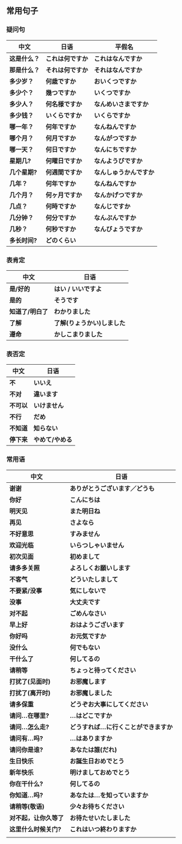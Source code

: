 ## 常用句子

### 疑问句

| 中文           | 日语               | 平假名                   |
| -------------- | ------------------ | ------------------------ |
| **这是什么？** | **これは何ですか** | **これはなんですか**     |
| **那是什么？** | **それは何ですか** | **それはなんですか**     |
| **多少岁？**   | **何歳ですか**     | **おいくつですか**       |
| **多少个？**   | **幾つですか**     | **いくつですか**         |
| **多少人？**   | **何名様ですか**   | **なんめいさまですか**   |
| **多少钱？**   | **いくらですか**   | **いくらですか**         |
| **哪一年？**   | **何年ですか**     | **なんねんですか**       |
| **哪个月？**   | **何月ですか**     | **なんがつですか**       |
| **哪一天？**   | **何日ですか**     | **なんにちですか**       |
| **星期几?**    | **何曜日ですか**   | **なんようびですか**     |
| **几个星期?**  | **何週間ですか**   | **なんしゅうかんですか** |
| **几年？**     | **何年ですか**     | **なんねんですか**       |
| **几个月？**   | **何ヶ月ですか**   | **なんかげつですか**     |
| **几点？**     | **何時ですか**     | **なんじですか**         |
| **几分钟？**   | **何分ですか**     | **なんぷんですか**       |
| **几秒？**     | **何秒ですか**     | **なんびょうですか**     |
| **多长时间?**  | **どのくらい**     |                          |

### 表肯定

| 中文              | 日语                         |
| ----------------- | ---------------------------- |
| **是/好的**       | **はい / いいですよ**        |
| **是的**          | **そうです**                 |
| **知道了/明白了** | **わかりました**             |
| **了解**          | **了解(りょうかい)しました** |
| **遵命**          | **かしこまりました**         |

### 表否定

| 中文       | 日语              |
| ---------- | ----------------- |
| **不**     | **いいえ**        |
| **不对**   | **違います**      |
| **不可以** | **いけません**    |
| **不行**   | **だめ**          |
| **不知道** | **知らない**      |
| **停下来** | **やめて/やめる** |

### 常用语

| 中文                   | 日语                                  |
| ---------------------- | ------------------------------------- |
| **谢谢**               | **ありがとうございます／どうも**      |
| **你好**               | **こんにちは**                        |
| **明天见**             | **また明日ね**                        |
| **再见**               | **さよなら**                          |
| **不好意思**           | **すみません**                        |
| **欢迎光临**           | **いらつしゃいません**                |
| **初次见面**           | **初めまして**                        |
| **请多多关照**         | **よろしくお願いします**              |
| **不客气**             | **どういたしまして**                  |
| **不要紧/没事**        | **気にしないで**                      |
| **没事**               | **大丈夫です**                        |
| **对不起**             | **ごめんなさい**                      |
| **早上好**             | **おはようございます**                |
| **你好吗**             | **お元気ですか**                      |
| **没什么**             | **何でもない**                        |
| **干什么了**           | **何してるの**                        |
| **请稍等**             | **ちょっと待ってください**            |
| **打扰了(见面时)**     | **お邪魔します**                      |
| **打扰了(离开时)**     | **お邪魔しました**                    |
| **请多保重**           | **どうぞお大事にしてください**        |
| **请问…在哪里?**       | **…はどこですか**                     |
| **请问…怎么走?**       | **どうすれば…に行くことができますか** |
| **请问有…吗?**         | **…はありますか**                     |
| **请问你是谁?**        | **あなたは誰(だれ)**                  |
| **生日快乐**           | **お誕生日おめでとう**                |
| **新年快乐**           | **明けましておめでとう**              |
| **你在干什么?**        | **何してるの**                        |
| **你知道…吗?**         | **あなたは…を知っていますか**         |
| **请稍等(敬语)**       | **少々お待ちください**                |
| **对不起，让你久等了** | **お待たせいたしました**              |
| **这里什么时候关门?**  | **これはいつ終わりますか**            |
|                        |                                       |